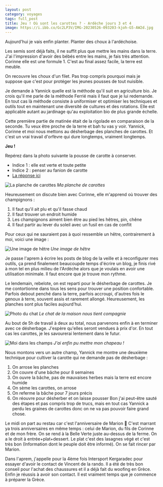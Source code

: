 ```yaml
---
layout: post 
category: voyages
tags: full_post
title: Jeu ! Où sont les carottes ? - Ardèche jours 3 et 4
image: https://i.ibb.co/Gc2LP3V/IMG-20230526-093203-kjoh-G5-AW2d.jpg
---
```


Aujourd'hui je vais enfin planter. Planter des choux à l'ardéchoise.

<!--more-->
Les semis sont déjà faits, il ne suffit plus que mettre les mains dans la terre. J'ai l'impression d'avoir des bébés entre les mains, je fais très attention. Corinne elle est une formule 1. 
C'est au final assez facile, la terre est meuble. 

On recouvre les choux d'un filet. Pas trop compris pourquoi mais je suppose que c'est pour protéger les jeunes pousses de tout nuisible. 

Je demande à Yannick quelle est la méthode qu'il suit en agriculture bio. Je crois qu'il me parle de la méthode Ferrié mais il faut que je lui redemande. En tout cas là méthode consiste à uniformiser et optimiser les techniques et outils tout en maintenant une diversité de cultures et des rotations. Elle est applicable autant au jardinage qu'au exploitation bio de plus grande échelle. 

Cette première partie de matinée était de la rigolade en comparaison de la seconde. Tu veux être proche de la terre et bah tu vas y voir. Yannick, Corinne et moi nous mettons au désherbage des planches de carottes. Et c'est un vrai travail d'orfèvre qui dure longtemps, vraiment longtemps. 

**Jeu !**

Repérez dans la photo suivante la pousse de carotte à conserver. 
- Indice 1 : elle est verte et toute petite
- Indice 2 : penser au fanion de carotte
- [La réponse ici](https://i.ibb.co/gzXXMCR/IMG-20230526-101658-DMS6k-ZP08-D-Njvmvzu89l.jpg)

![La planche de carottes](https://i.ibb.co/vsTD8ws/IMG-20230526-101658-DMS6k-ZP08-D.jpg)
_Ma planche de carottes_

Heureusement on discute bien avec Corinne, elle m'apprend où trouver des champignons : 
1. Il faut qu'il ait plu et qu'il fasse chaud
2. Il faut trouver un endroit humide
3. Les champignons aiment bien être au pied les hêtres, pin, chêne 
4. Il faut partir au lever du soleil avec un fusil en cas de conflit

Pour ceux qui ne sauraient pas à quoi ressemble un hêtre, contrairement à moi, voici une image :

![Une image de hêtre](https://upload.wikimedia.org/wikipedia/commons/thumb/e/e4/Fagus-sylvatica-cansiglio-forest-italy.jpg/450px-Fagus-sylvatica-cansiglio-forest-italy.jpg)
_Une image de hêtre_
 
Je passe l'aprem à écrire les posts de blog de la veille et à reconfigurer mes outils, ça prend finalement beaucoupde temps d'écrire un blog, je finis rivé à mon tel en plus milieu de l'Ardèche alors que je voulais en avoir une utilisation minimale. Il faut encore que je trouve mon rythme. 

Le lendemain, rebelote, on est reparti pour le désherbage de carottes. Je me contortionne dans tous les sens pour trouver une position confortable. Parfois debout penché dans la terre, parfois accroupi, d'autres fois le genoux à terre, souvent assis et rarement allongé. 
Heureusement, les planches sont plus faciles aujourd'hui. 

![Photo du chat](https://i.ibb.co/Gc2LP3V/IMG-20230526-093203-kjoh-G5-AW2d.jpg)
_Le chat de la maison nous tient compagnie_

Au bout de 5h de travail à deux au total, nous parvenons enfin à en terminer avec ce désherbage. J'espère qu'elles seront vendues à prix d'or. En tout cas les carottes, je les savourerai lentement dans le futur. 

![Moi dans les champs](https://i.ibb.co/ZS4c5WB/IMG-20230526-111833-Vc8hb-Rn-Y1r.jpg)
_J'ai enfin pu mettre mon chapeau !_

Nous montons vers un autre champ, Yannick me montre une deuxième technique pour cultiver la carotte qui ne demande pas de désherbage :
1. On arrose les planches 
2. On couvre d'une bâche pour 8 semaines
3. On ouvre la bâche, pas de mauvaises herbes mais la terre est encore humide
4. On sème les carottes, on arrose
5. On referme la bâche pour 7 jours précis 
6. On réouvre pour désherber et on laisse pousser
Bon j'ai peut-être sauté des étapes et pas compris trop de trucs, mais en tout cas Yannick a perdu les graines de carottes donc on ne va pas pouvoir faire grand chose. 

Le midi on part au restau car c'est l'anniversaire de Marion 🎂 C'est marrant ya trois anniversaires en même temps : celui de Marion, du fils de Corinne et de mon frère. 
On se rend à la Belle Verte juste au-dessus de la ferme. On a le droit à entrée+plat+dessert. Le plat c'est des lasagnes végé et c'est très bon (Information dont le peuple doit être informé). On se fait rincer par Marion. 

Dans l'aprem, j'appelle pour la 4ème fois Intersport Kergaradec pour essayer d'avoir le contact de Vincent de la rando. Il a été de très bon conseil pour l'achat des chaussures et il a déjà fait du woofing en Grèce. Enfin je réussis à avoir son contact. Il est vraiment temps que je commence à préparer la Grèce. 